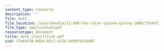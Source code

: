 ```yaml
---
content_type: resource
description: ''
file: null
file_location: /coursemedia/12-400-the-solar-system-spring-2006/37e64f38085e05c7d12d6499f941bdd7_mete_classificat.pdf
file_type: application/pdf
resourcetype: Document
title: mete_classificat.pdf
uid: 37e64f38-085e-05c7-d12d-6499f941bdd7
---
```

